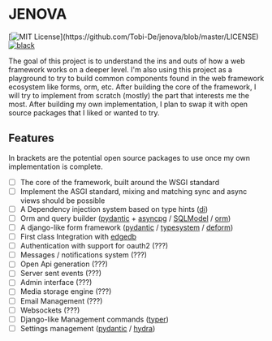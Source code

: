 # JENOVA

[![MIT License](https://img.shields.io/apm/l/atomic-design-ui.svg?)](https://github.com/Tobi-De/jenova/blob/master/LICENSE)
[![black](https://img.shields.io/badge/code%20style-black-000000.svg)](https://github.com/psf/black)

The goal of this project is to understand the ins and outs of how a web framework works on a deeper level.
I'm also using this project as a playground to try to build common components found in the web framework ecosystem 
like forms, orm, etc. After building the core of the framework, I will try to implement from scratch (mostly) 
the part that interests me the most. After building my own implementation, I plan to swap it with open source packages
that I liked or wanted to try.

## Features

In brackets are the potential open source packages to use once my own implementation is complete.

- [ ] The core of the framework, built around the WSGI standard
- [ ] Implement the ASGI standard, mixing and matching sync and async views should be possible
- [ ] A Dependency injection system based on type hints ([di](https://github.com/adriangb/di/))
- [ ] Orm and query builder ([pydantic](https://github.com/samuelcolvin/pydantic/) + [asyncpg](https://github.com/samuelcolvin/pydantic/) / [SQLModel](https://github.com/tiangolo/sqlmodel) / [orm](https://github.com/encode/orm))
- [ ] A django-like form framework ([pydantic](https://github.com/samuelcolvin/pydantic/) / [typesystem](https://github.com/encode/typesystem) / [deform](https://github.com/Pylons/deform))
- [ ] First class Integration with [edgedb](https://github.com/edgedb/edgedb)
- [ ] Authentication with support for oauth2 (???)
- [ ] Messages / notifications system (???)
- [ ] Open Api generation  (???)
- [ ] Server sent events (???) 
- [ ] Admin interface (???)
- [ ] Media storage engine (???)
- [ ] Email Management (???)
- [ ] Websockets (???)
- [ ] Django-like Management commands ([typer](https://github.com/tiangolo/typer))
- [ ] Settings management ([pydantic](https://github.com/samuelcolvin/pydantic/) / [hydra](https://github.com/facebookresearch/hydra))
